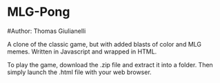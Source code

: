 # MLG-Pong
#Author: Thomas Giulianelli

A clone of the classic game, but with added blasts of color and MLG memes.
Written in Javascript and wrapped in HTML.

To play the game, download the .zip file and extract it into a folder. Then simply launch the .html file with your web browser.
